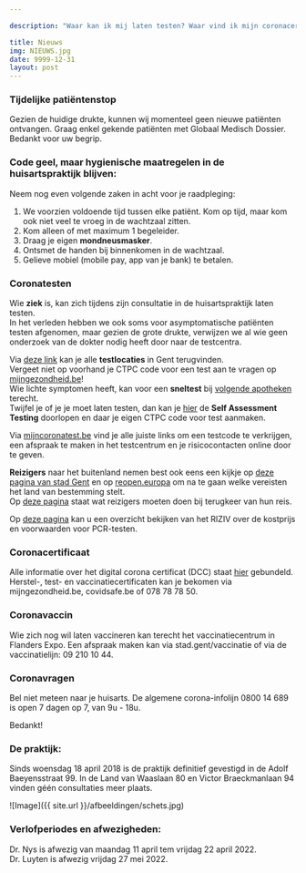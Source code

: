 ```yaml
---

description: "Waar kan ik mij laten testen? Waar vind ik mijn coronacertificaat? Welke zijn de laatste coronamaatregelen? Wanneer is mijn dokter in verlof?"

title: Nieuws
img: NIEUWS.jpg
date: 9999-12-31
layout: post
---
```


### Tijdelijke patiëntenstop
Gezien de huidige drukte, kunnen wij momenteel geen nieuwe patiënten ontvangen. Graag enkel gekende patiënten met Globaal Medisch Dossier. Bedankt voor uw begrip.

### Code geel, maar hygienische maatregelen in de huisartspraktijk blijven:

Neem nog even volgende zaken in acht voor je raadpleging: <br>

1. We voorzien voldoende tijd tussen elke patiënt. Kom op tijd, maar kom ook niet veel te vroeg in de wachtzaal zitten. <br>
2. Kom alleen of met maximum 1 begeleider.<br>
3. Draag je eigen **mondneusmasker**.<br>
4. Ontsmet de handen bij binnenkomen in de wachtzaal.<br>
5. Gelieve mobiel (mobile pay, app van je bank) te betalen. <br>

### Coronatesten

Wie **ziek** is, kan zich tijdens zijn consultatie in de huisartspraktijk laten testen. <br>
In het verleden hebben we ook soms voor asymptomatische patiënten testen afgenomen, maar gezien de grote drukte, verwijzen we al wie geen onderzoek van de dokter nodig heeft door naar de testcentra. <br>

Via [deze link](https://stad.gent/nl/alles-over-corona-gent/testen-op-het-coronavirus-gent) kan je alle **testlocaties** in Gent terugvinden.<br>
Vergeet niet op voorhand je CTPC code voor een test aan te vragen op [mijngezondheid.be](https://www.mijngezondheid.belgie.be/#/)!<br>
Wie lichte symptomen heeft, kan voor een **sneltest** bij [volgende apotheken](https://www.apotheek.be/nl/apotheker/Pages/In-welke-apotheken-kan-ik-me-laten-testen-op-COVID.aspx) terecht. <br>
Twijfel je of je je moet laten testen, dan kan je [hier](https://sat.info-coronavirus.be/nl/formulier/sat) de **Self Assessment Testing** doorlopen en daar je eigen CTPC code voor test aanmaken. <br>

Via [mijncoronatest.be](https://mijncoronatest.be/) vind je alle juiste links om een testcode te verkrijgen, een afspraak te maken in het testcentrum en je risicocontacten online door te geven.

**Reizigers** naar het buitenland nemen best ook eens een kijkje op [deze pagina van stad Gent](https://stad.gent/nl/alles-over-corona-gent/reizen-tijdens-corona) en op [reopen.europa](https://reopen.europa.eu/nl) om na te gaan welke vereisten het land van bestemming stelt.<br>
Op [deze pagina](https://www.info-coronavirus.be/nl/reizen/) staat wat reizigers moeten doen bij terugkeer van hun reis. <br>

Op [deze pagina](https://www.riziv.fgov.be/nl/nieuws/Paginas/vergoeding-pcr-test-zomer.aspx?utm_source=alert&utm_medium=email&utm_campaign=NL20210621)  kan u een overzicht bekijken van het RIZIV over de kostprijs en voorwaarden voor PCR-testen.

### Coronacertificaat
Alle informatie over het digital corona certificat (DCC) staat [hier](https://www.vlaanderen.be/covid-certificaat) gebundeld.<br>
Herstel-, test- en vaccinatiecertificaten kan je bekomen via mijngezondheid.be, covidsafe.be of 078 78 78 50.<br>

### Coronavaccin
Wie zich nog wil laten vaccineren kan terecht het vaccinatiecentrum in Flanders Expo. Een afspraak maken kan via stad.gent/vaccinatie of via de vaccinatielijn: 09 210 10 44.

### Coronavragen
Bel niet meteen naar je huisarts. De algemene corona-infolijn 0800 14 689 is open 7 dagen op 7, van 9u - 18u.
  


Bedankt!<br>

### De praktijk:

Sinds woensdag 18 april 2018 is de praktijk definitief gevestigd in de Adolf Baeyensstraat 99. In de Land van Waaslaan 80 en Victor Braeckmanlaan 94 vinden géén consultaties meer plaats. <br>


![Image]({{ site.url }}/afbeeldingen/schets.jpg)



### Verlofperiodes en afwezigheden:
Dr. Nys is afwezig van maandag 11 april tem vrijdag 22 april 2022. <br>
Dr. Luyten is afwezig vrijdag 27 mei 2022. <br>


